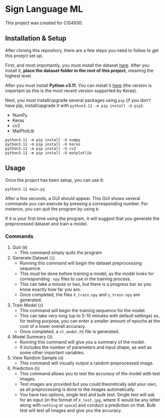 # Sign Language ML

This project was created for CIS4930.

## Installation & Setup

After cloning this repository, there are a few steps you need to follow to get this proejct set up.

First, and most importantly, you must install the dataset [here](https://drive.google.com/drive/folders/1Nr4YSa6-LoxhVAkVdENXDAv8BX5Ab0xk?usp=drive_link). After you install it, **place the dataset folder in the root of this project**, meaning the highest level.

After you must install **Python v3.11**. You can install it [here](https://www.python.org/downloads/release/python-3116/) (the version is important as this is the most recent version supported by Keras).

Next, you must install/upgrade several packages using `pip` (if you don't have pip, install/upgrade it with `python3.11 -m pip install -U pip`):
* NumPy
* Keras
* cv2
* MatPlotLib
```
python3.11 -m pip install -U numpy
python3.11 -m pip install -U keras
python3.11 -m pip install -U cv2
python3.11 -m pip install -U matplotlib
```

## Usage

Once the project has been setup, you can use it:
```
python3.11 main.py
```

After a few seconds, a GUI should appear. This GUI shows several commands you can execute by pressing a corresponding number. For instance, you can quit the program by using `0`.

If it is your first time using the program, it will suggest that you generate the preprocessed dataset and train a model.

### Commands
1. Quit (`0`)
    * This command simply quits the program
2. Generate Dataset (`1`)
    * Running this command will begin the dataset preprocessing sequence. 
    * This *must* be done before training a model, as the model looks for corresponding `.npy` files to use in the training process.
    * This can take a minute or two, but there is a progress bar so you know exactly how far you are.
    * Once completed, the files `X_train.npy` and `y_train.npy` are generated.
3. Train Model (`2`)
    * This command will begin the training sequence for the model.
    * This can take very long (up to 5-10 minutes with default settings) so, for testing purpose, you can enter a smaller amount of epochs at the cost of a lower overall accuracy.
    * Once completed, a `sl_model.h5` file is generated.
4. Model Summary (`3`)
    * Running this command will give you a summary of the model.
    * It includes the number of parameters and input shape, as well as some other important variables.
5. View Random Sample (`4`)
    * This command will visually output a random preprocessed image.
6. Prediction (`5`)
    * This command allows you to test the accuracy of the model with test images.
    * Test images are provided but you could theoretically add your own, as all preprocessing is done to the images automatically.
    * You have two options, single test and bulk test. Single test will ask for an input (in the format of `X_test.jpg`, where X would be any letter along with `nothing` or `space`) and conduct a prediction on that. Bulk test will test all images and give you the accuracy.